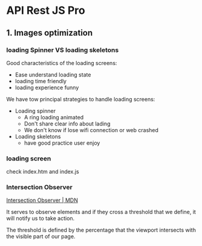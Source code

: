 # API Rest JS Pro

## 1. Images optimization

### loading Spinner VS loading skeletons

Good characteristics of the loading screens:

- Ease understand loading state
- loading time friendly
- loading experience funny

We have tow principal strategies to handle loading screens:

- Loading spinner
  - A ring loading animated
  - Don't share clear info about lading
  - We don't know if lose wifi connection or web crashed
- Loading skeletons
  - have good practice user enjoy

### loading screen

check index.htm and index.js

### Intersection Observer

[Intersection Observer | MDN](category-container)

It serves to observe elements and if they cross a threshold that we define, it will notify us to take action.

The threshold is defined by the percentage that the viewport intersects with the visible part of our page.
